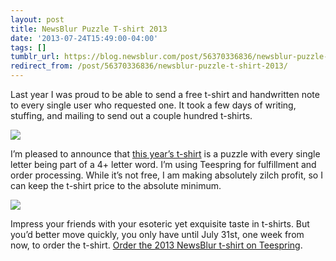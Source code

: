 ```yaml
---
layout: post
title: NewsBlur Puzzle T-shirt 2013
date: '2013-07-24T15:49:00-04:00'
tags: []
tumblr_url: https://blog.newsblur.com/post/56370336836/newsblur-puzzle-t-shirt-2013
redirect_from: /post/56370336836/newsblur-puzzle-t-shirt-2013/
---
```

Last year I was proud to be able to send a free t-shirt and handwritten note to every single user who requested one. It took a few days of writing, stuffing, and mailing to send out a couple hundred t-shirts.

![](http://static.newsblur.com.s3.amazonaws.com/blog/tshirt%202012.JPG)

I’m pleased to announce that [this year’s t-shirt](http://teespring.com/newsblur) is a puzzle with every single letter being part of a 4+ letter word. I’m using Teespring for fulfillment and order processing. While it’s not free, I am making absolutely zilch profit, so I can keep the t-shirt price to the absolute minimum.

[![](http://images.teespring.com/shirt_pic/82496/front.jpg?v=2013-07-24-18-29)](http://teespring.com/newsblur)

Impress your friends with your esoteric yet exquisite taste in t-shirts. But you’d better move quickly, you only have until July 31st, one week from now, to order the t-shirt. [Order the 2013 NewsBlur t-shirt on Teespring](http://teespring.com/newsblur).


